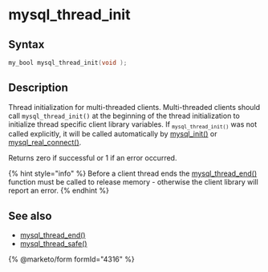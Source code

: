 # mysql\_thread\_init

## Syntax

```c
my_bool mysql_thread_init(void );
```

## Description

Thread initialization for multi-threaded clients. Multi-threaded clients should call `mysql_thread_init()` at the beginning of the thread initialization to initialize thread specific client library variables. If <sub>`mysql_thread_init()`</sub> was not called explicitly, it will be called automatically by [mysql\_init()](mysql_init.md) or [mysql\_real\_connect()](mysql_real_connect.md).

Returns zero if successful or 1 if an error occurred.

{% hint style="info" %}
Before a client thread ends the [mysql\_thread\_end()](mysql_thread_end.md) function must be called to release memory - otherwise the client library will report an error.
{% endhint %}

## See also

* [mysql\_thread\_end()](mysql_thread_end.md)
* [mysql\_thread\_safe()](mysql_thread_safe.md)

{% @marketo/form formId="4316" %}
